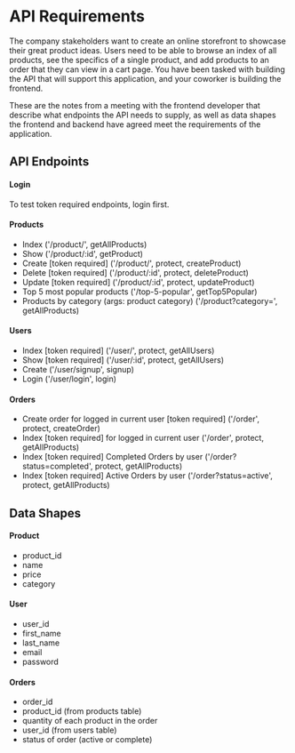 # API Requirements

The company stakeholders want to create an online storefront to showcase their great product ideas. Users need to be able to browse an index of all products, see the specifics of a single product, and add products to an order that they can view in a cart page. You have been tasked with building the API that will support this application, and your coworker is building the frontend.

These are the notes from a meeting with the frontend developer that describe what endpoints the API needs to supply, as well as data shapes the frontend and backend have agreed meet the requirements of the application.

## API Endpoints

#### Login

To test token required endpoints, login first.

#### Products

- Index ('/product/', getAllProducts)
- Show ('/product/:id', getProduct)
- Create [token required] ('/product/', protect, createProduct)
- Delete [token required] ('/product/:id', protect, deleteProduct)
- Update [token required] ('/product/:id', protect, updateProduct)
- Top 5 most popular products ('/top-5-popular', getTop5Popular)
- Products by category (args: product category) ('/product?category=<category>', getAllProducts)

#### Users

- Index [token required] ('/user/', protect, getAllUsers)
- Show [token required] ('/user/:id', protect, getAllUsers)
- Create ('/user/signup', signup)
- Login ('/user/login', login)

#### Orders

- Create order for logged in current user [token required] ('/order', protect, createOrder)
- Index [token required] for logged in current user ('/order', protect, getAllProducts)
- Index [token required] Completed Orders by user ('/order?status=completed', protect, getAllProducts)
- Index [token required] Active Orders by user ('/order?status=active', protect, getAllProducts)

## Data Shapes

#### Product

- product_id
- name
- price
- category

#### User

- user_id
- first_name
- last_name
- email
- password

#### Orders

- order_id
- product_id (from products table)
- quantity of each product in the order
- user_id (from users table)
- status of order (active or complete)
